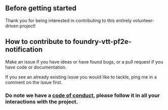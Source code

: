 ## Before getting started

Thank you for being interested in contributing to this entirely volunteer-driven project!

## How to contribute to foundry-vtt-pf2e-notification

Make an issue if you have ideas or have found bugs, or a pull request if you have code or documentation.

If you see an already existing issue you would like to tackle, ping me in a comment on the issue first.

### Do note we have a [code of conduct](CODE_OF_CONDUCT.md), please follow it in all your interactions with the project.
